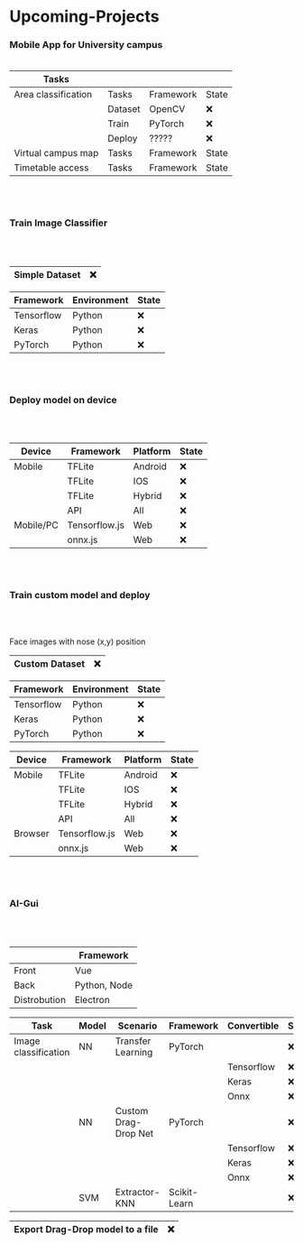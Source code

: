 
# Upcoming-Projects

### Mobile App for University campus <br></br> 

| Tasks               |   | | |
| ------              | ------ | ------ | ------ |
| Area classification | Tasks | Framework | State |
|                     | Dataset | OpenCV  | :x: |
|                     | Train   | PyTorch | :x: |
|                     | Deploy  |  ?????  | :x: |
| Virtual campus map  | Tasks |Framework | State |
| Timetable access    | Tasks |Framework | State |

<br></br> 
### Train Image Classifier 
<br></br> 

| Simple Dataset | :x: |
| ------ | ------ |

| Framework | Environment | State |
| ------ | ------ | ------ |
| Tensorflow | Python | :x: |
| Keras | Python | :x: |
| PyTorch | Python | :x: |

<br></br> 
### Deploy model on device
<br></br> 

| Device | Framework | Platform | State |
| ------ | ------ | ------ | ------ |
| Mobile | TFLite | Android  | :x: |
|  | TFLite |  IOS | :x: |
|  | TFLite |  Hybrid | :x: |
|  | API | All | :x: |
| Mobile/PC | Tensorflow.js | Web | :x: |
|  | onnx.js | Web | :x: |

<br></br> 
### Train custom model and deploy
<br></br> 

Face images with nose (x,y) position

| Custom Dataset | :x: |
| ------ | ------ |

| Framework | Environment | State |
| ------ | ------ | ------ |
| Tensorflow | Python | :x: |
| Keras | Python | :x: |
| PyTorch | Python | :x: |

| Device | Framework | Platform | State |
| ------ | ------ | ------ | ------ |
| Mobile | TFLite | Android  | :x: |
|  | TFLite |  IOS | :x: |
|  | TFLite |  Hybrid | :x: |
|  | API | All | :x: |
| Browser | Tensorflow.js | Web | :x: |
|  | onnx.js | Web | :x: |

<br></br> 
### AI-Gui
<br></br> 

| | Framework | 
| ------ | ------ |
| Front | Vue |
| Back | Python, Node |
| Distrobution | Electron |


| Task    | Model | Scenario | Framework | Convertible | State |
| ------ | ------ | ------ | ------ | ------ | ------ |
| Image classification | NN  | Transfer Learning | PyTorch |            | :x: |
|                      |     |                   |         | Tensorflow | :x: |
|                      |     |                   |         | Keras      | :x: |
|                      |     |                   |         | Onnx       | :x: |
|                      | NN  | Custom Drag-Drop Net        | PyTorch |  | :x: |
|                      |     |                   |         | Tensorflow | :x: |
|                      |     |                   |         | Keras      | :x: |
|                      |     |                   |         | Onnx       | :x: |
|                      | SVM | Extractor-KNN     | Scikit-Learn |       | :x: |

| Export Drag-Drop model to a file | :x: |
| ------ | ------ | 


